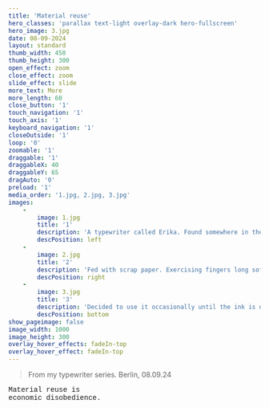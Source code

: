 ```yaml
---
title: 'Material reuse'
hero_classes: 'parallax text-light overlay-dark hero-fullscreen'
hero_image: 3.jpg
date: 08-09-2024
layout: standard
thumb_width: 450
thumb_height: 300
open_effect: zoom
close_effect: zoom
slide_effect: slide
more_text: More
more_length: 60
close_button: '1'
touch_navigation: '1'
touch_axis: '1'
keyboard_navigation: '1'
closeOutside: '1'
loop: '0'
zoomable: '1'
draggable: '1'
draggableX: 40
draggableY: 65
dragAuto: '0'
preload: '1'
media_order: '1.jpg, 2.jpg, 3.jpg'
images:
    -
        image: 1.jpg
        title: '1'
        description: 'A typewriter called Erika. Found somewhere in the streets of Friedrichshain, probably in 2022.'
        descPosition: left
    -
        image: 2.jpg
        title: '2'
        description: 'Fed with scrap paper. Exercising fingers long softened by laptop keyboards.'
        descPosition: right
    -
        image: 3.jpg
        title: '3'
        description: 'Decided to use it occasionally until the ink is over or dries out. What will come first?<br />Material reuse is economic disobedience.'
        descPosition: bottom
show_pageimage: false
image_width: 1000
image_height: 300
overlay_hover_effects: fadeIn-top
overlay_hover_effect: fadeIn-top
---
```


> From my typewriter series. Berlin, 08.09.24

<span style="font-family: courier, monospace;">
    Material reuse is<br />
    economic disobedience.
</span>
